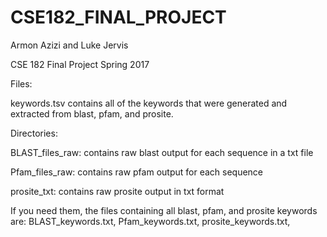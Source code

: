 # CSE182_FINAL_PROJECT
Armon Azizi and Luke Jervis

CSE 182 Final Project
Spring 2017

Files:

keywords.tsv contains all of the keywords that were generated and extracted from blast, pfam, and prosite.

Directories:

BLAST_files_raw: contains raw blast output for each sequence in a txt file

Pfam_files_raw: contains raw pfam output for each sequence

prosite_txt: contains raw prosite output in txt format

If you need them, the files containing all blast, pfam, and prosite keywords are:
BLAST_keywords.txt, 
Pfam_keywords.txt, 
prosite_keywords.txt, 
